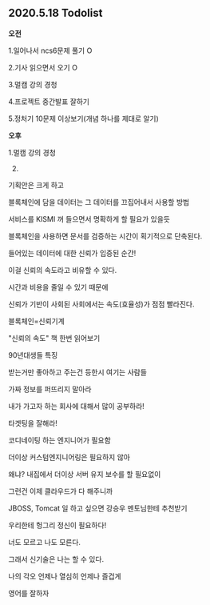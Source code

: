 ## 2020.5.18 Todolist

**오전**

1.일어나서 ncs6문제 풀기 O

2.기사 읽으면서 오기 O

3.멀캠 강의 경청

4.프로젝트 중간발표 잘하기

5.정처기 10문제 이상보기(개념 하나를 제대로 알기)

**오후**

1.멀캠 강의 경청

2.



기획안은 크게 하고



블록체인에 담을 데이터는 그 데이터를 끄집어내서 사용할 방법

서비스를 KISMI 꺼 들으면서 명확하게 할 필요가 있을듯





블록체인을 사용하면 문서를 검증하는 시간이 획기적으로 단축된다.

들어있는 데이터에 대한 신뢰가 입증된 순간!

이걸 신뢰의 속도라고 비유할 수 있다.

시간과 비용을 줄일 수 있기 때문에

신뢰가 기반이 사회된 사회에서는 속도(효율성)가 점점 빨라진다.





블록체인=신뢰기계



"신뢰의 속도" 책 한번 읽어보기





90년대생들 특징

받는거만 좋아하고 주는건 등한시 여기는 사람들

가짜 정보를 퍼뜨리지 말아라



내가 가고자 하는 회사에 대해서 많이 공부하라!

타겟팅을 잘해라!





코디네이팅 하는 엔지니어가 필요함

더이상 커스텀엔지니어링은 필요하지 않아

왜냐? 내집에서 더이상 서버 유지 보수를 할 필요없이

그런건 이제 클라우드가 다 해주니까



JBOSS, Tomcat 일 하고 싶으면 강승우 멘토님한테 추천받기



우리한테 헝그리 정신이 필요하다!





너도 모르고 나도 모른다.

그래서 신기술은 나는 할 수 있다.



나의 각오 언제나 열심히 언제나 즐겁게

영어를 잘하자